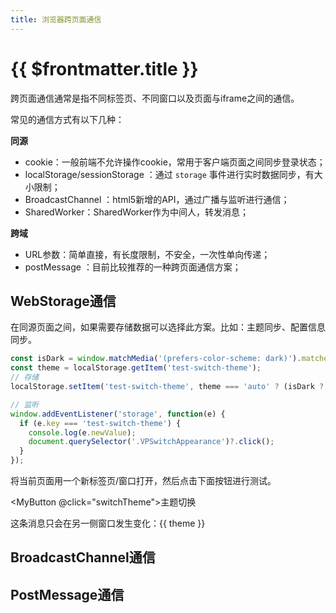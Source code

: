 ```yaml
---
title: 浏览器跨页面通信
---
```


# {{ $frontmatter.title }}

跨页面通信通常是指不同标签页、不同窗口以及页面与iframe之间的通信。
  
常见的通信方式有以下几种：

**同源**

- cookie：一般前端不允许操作cookie，常用于客户端页面之间同步登录状态；
- localStorage/sessionStorage <Badge type="tip" text="推荐" />：通过 `storage` 事件进行实时数据同步，有大小限制；
- BroadcastChannel <Badge type="tip" text="推荐" />：html5新增的API，通过广播与监听进行通信；
- SharedWorker：SharedWorker作为中间人，转发消息；

**跨域**

- URL参数：简单直接，有长度限制，不安全，一次性单向传递；
- postMessage <Badge type="tip" text="推荐" />：目前比较推荐的一种跨页面通信方案；

## WebStorage通信

在同源页面之间，如果需要存储数据可以选择此方案。比如：主题同步、配置信息同步。

```javascript
const isDark = window.matchMedia('(prefers-color-scheme: dark)').matches;
const theme = localStorage.getItem('test-switch-theme');
// 存储
localStorage.setItem('test-switch-theme', theme === 'auto' ? (isDark ? 'light' : 'dark') : (theme === 'light' ? 'dark' : 'light'));

// 监听
window.addEventListener('storage', function(e) {
  if (e.key === 'test-switch-theme') {
    console.log(e.newValue);
    document.querySelector('.VPSwitchAppearance')?.click();
  }
});
```

将当前页面用一个新标签页/窗口打开，然后点击下面按钮进行测试。

<MyButton @click="switchTheme">主题切换</MyButton>

<p v-if="theme">这条消息只会在另一侧窗口发生变化：{{ theme }}</p>

<script lang="ts" setup>
import { onMounted, ref } from 'vue';

const theme = ref('');

onMounted(() => {
  // 监听
  window.addEventListener('storage', function(e) {
    if (e.key === 'test-switch-theme') {
      console.log(e.newValue);
      theme.value = e.newValue;
      document.querySelector('.VPSwitchAppearance')?.click();
    }
  });
});

const switchTheme = () => {
  const isDark = window.matchMedia('(prefers-color-scheme: dark)').matches;
  const theme = localStorage.getItem('test-switch-theme');
  // 存储
  localStorage.setItem('test-switch-theme', theme === 'auto' ? (isDark ? 'light' : 'dark') : (theme === 'light' ? 'dark' : 'light'));
};
</script>

## BroadcastChannel通信

## PostMessage通信
